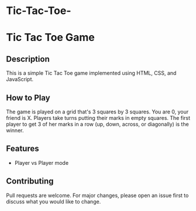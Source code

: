 # Tic-Tac-Toe-
# Tic Tac Toe Game

## Description
This is a simple Tic Tac Toe game implemented using HTML, CSS, and JavaScript.

## How to Play
The game is played on a grid that's 3 squares by 3 squares. You are 0, your friend is X. Players take turns putting their marks in empty squares. The first player to get 3 of her marks in a row (up, down, across, or diagonally) is the winner.

## Features
- Player vs Player mode

## Contributing
Pull requests are welcome. For major changes, please open an issue first to discuss what you would like to change.


